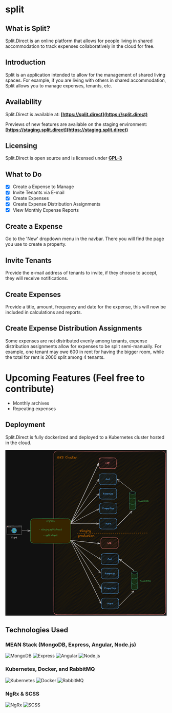 # split
## What is Split?
Split.Direct is an online platform that allows for people living in shared accommodation to track expenses collaboratively in the cloud for free.

## Introduction
Split is an application intended to allow for the management of shared living spaces. For example,
if you are living with others in shared accommodation, Split allows you to manage expenses, tenants, etc.

## Availability
Split.Direct is available at: **[https://split.direct](https://split.direct)**

Previews of new features are available on the staging environment: **[https://staging.split.direct](https://staging.split.direct)** 

## Licensing
Split.Direct is open source and is licensed under **[GPL-3](https://github.com/jonathan-lee-devel/split/blob/main/LICENSE)**

## What to Do
- [x] Create a Expense to Manage
- [x] Invite Tenants via E-mail
- [x] Create Expenses
- [x] Create Expense Distribution Assignments
- [x] View Monthly Expense Reports
## Create a Expense
Go to the 'New' dropdown menu in the navbar. There you will find the page you use to create a property.
## Invite Tenants
Provide the e-mail address of tenants to invite, if they choose to accept, they will receive notifications.
## Create Expenses
Provide a title, amount, frequency and date for the expense, this will now be included in calculations and reports.
## Create Expense Distribution Assignments
Some expenses are not distributed evenly among tenants, expense distribution assignments allow for expenses
to be split semi-manually. For example, one tenant may owe 600 in rent for having the bigger room, while the
total for rent is 2000 split among 4 tenants.
# Upcoming Features (Feel free to contribute)
* Monthly archives
* Repeating expenses

## Deployment
Split.Direct is fully dockerized and deployed to a Kubernetes cluster hosted in the cloud.

![Architecture Diagram](https://github.com/jonathan-lee-devel/split/blob/main/split-arch.png?raw=true)

## Technologies Used
### MEAN Stack (MongoDB, Express, Angular, Node.js)
<img src="https://www.svgrepo.com/show/331488/mongodb.svg" alt="MongoDB" width="50" />
<img src="https://cdn.worldvectorlogo.com/logos/express-109.svg" alt="Express" width="100" />
<img src="https://upload.wikimedia.org/wikipedia/commons/thumb/c/cf/Angular_full_color_logo.svg/2048px-Angular_full_color_logo.svg.png" alt="Angular" width="50" />
<img src="https://upload.wikimedia.org/wikipedia/commons/thumb/d/d9/Node.js_logo.svg/2560px-Node.js_logo.svg.png" alt="Node.js" width="50" />

### Kubernetes, Docker, and RabbitMQ
<img src="https://upload.wikimedia.org/wikipedia/commons/thumb/3/39/Kubernetes_logo_without_workmark.svg/1055px-Kubernetes_logo_without_workmark.svg.png" alt="Kubernetes" width="50" />
<img src="https://upload.wikimedia.org/wikipedia/commons/thumb/4/4e/Docker_%28container_engine%29_logo.svg/1280px-Docker_%28container_engine%29_logo.svg.png" alt="Docker" width="150" />
<img src="https://upload.wikimedia.org/wikipedia/commons/thumb/7/71/RabbitMQ_logo.svg/2560px-RabbitMQ_logo.svg.png" alt="RabbitMQ" width="150" />

### NgRx & SCSS
<img src="https://ngrx.io/assets/images/badge.svg" alt="NgRx" width="50" />
<img src="https://cdn.worldvectorlogo.com/logos/sass-1.svg" alt="SCSS" width="50" />
